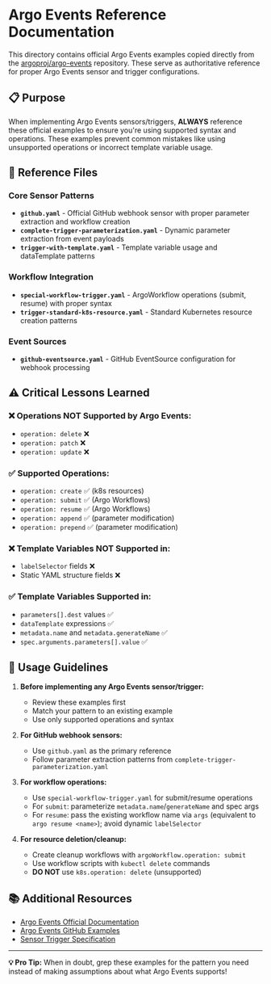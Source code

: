 # Argo Events Reference Documentation

This directory contains official Argo Events examples copied directly from the [argoproj/argo-events](https://github.com/argoproj/argo-events) repository. These serve as authoritative reference for proper Argo Events sensor and trigger configurations.

## 📋 Purpose

When implementing Argo Events sensors/triggers, **ALWAYS** reference these official examples to ensure you're using supported syntax and operations. These examples prevent common mistakes like using unsupported operations or incorrect template variable usage.

## 📂 Reference Files

### Core Sensor Patterns
- **`github.yaml`** - Official GitHub webhook sensor with proper parameter extraction and workflow creation
- **`complete-trigger-parameterization.yaml`** - Dynamic parameter extraction from event payloads
- **`trigger-with-template.yaml`** - Template variable usage and dataTemplate patterns

### Workflow Integration
- **`special-workflow-trigger.yaml`** - ArgoWorkflow operations (submit, resume) with proper syntax
- **`trigger-standard-k8s-resource.yaml`** - Standard Kubernetes resource creation patterns

### Event Sources
- **`github-eventsource.yaml`** - GitHub EventSource configuration for webhook processing

## ⚠️ Critical Lessons Learned

### ❌ **Operations NOT Supported by Argo Events:**
- `operation: delete` ❌
- `operation: patch` ❌
- `operation: update` ❌

### ✅ **Supported Operations:**
- `operation: create` ✅ (k8s resources)
- `operation: submit` ✅ (Argo Workflows)
- `operation: resume` ✅ (Argo Workflows)
- `operation: append` ✅ (parameter modification)
- `operation: prepend` ✅ (parameter modification)

### ❌ **Template Variables NOT Supported in:**
- `labelSelector` fields ❌
- Static YAML structure fields ❌

### ✅ **Template Variables Supported in:**
- `parameters[].dest` values ✅
- `dataTemplate` expressions ✅
- `metadata.name` and `metadata.generateName` ✅
- `spec.arguments.parameters[].value` ✅

## 🎯 Usage Guidelines

1. **Before implementing any Argo Events sensor/trigger:**
   - Review these examples first
   - Match your pattern to an existing example
   - Use only supported operations and syntax

2. **For GitHub webhook sensors:**
   - Use `github.yaml` as the primary reference
   - Follow parameter extraction patterns from `complete-trigger-parameterization.yaml`

3. **For workflow operations:**
   - Use `special-workflow-trigger.yaml` for submit/resume operations
   - For `submit`: parameterize `metadata.name`/`generateName` and spec args
   - For `resume`: pass the existing workflow name via `args` (equivalent to `argo resume <name>`); avoid dynamic `labelSelector`

4. **For resource deletion/cleanup:**
   - Create cleanup workflows with `argoWorkflow.operation: submit`
   - Use workflow scripts with `kubectl delete` commands
   - **DO NOT** use `k8s.operation: delete` (unsupported)

## 📚 Additional Resources

- [Argo Events Official Documentation](https://argoproj.github.io/argo-events/)
- [Argo Events GitHub Examples](https://github.com/argoproj/argo-events/tree/master/examples)
- [Sensor Trigger Specification](https://argoproj.github.io/argo-events/concepts/trigger/)

---

**💡 Pro Tip:** When in doubt, grep these examples for the pattern you need instead of making assumptions about what Argo Events supports!
